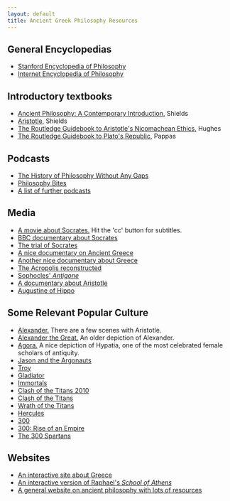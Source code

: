 ```yaml
---
layout: default
title: Ancient Greek Philosophy Resources
---
```



## General Encyclopedias

+ [Stanford Encyclopedia of Philosophy](https://plato.stanford.edu)
+ [Internet Encyclopedia of Philosophy](https://www.iep.utm.edu)

## Introductory textbooks

+ [Ancient Philosophy: A Contemporary Introduction,](Shields2.pdf) Shields
+ [Aristotle,](Shields.pdf) Shields
+ [The Routledge Guidebook to Aristotle's Nicomachean Ethics,](Ethics.pdf) Hughes
+ [The Routledge Guidebook to Plato's Republic,](Pappas.pdf) Pappas


## Podcasts

+ [The History of Philosophy Without Any Gaps](https://www.historyofphilosophy.net/classical)
+ [Philosophy Bites](http://philosophybites.com/ancient_philosophy/)
+ [A list of further podcasts](https://ancientphilosophynow.wordpress.com/podcasts/)

## Media

+ [A movie about Socrates.](https://www.youtube.com/watch?v=SY-mgZbuxBA) Hit the 'cc' button for subtitles. 
+ [BBC documentary about Socrates](https://www.youtube.com/watch?v=eCrn-1jUOP8)
+ [The trial of Socrates](https://www.youtube.com/watch?v=380KSdkV6zY)
+ [A nice documentary on Ancient Greece](https://www.youtube.com/watch?v=-dwWocwd160)
+ [Another nice documentary about Greece](https://www.youtube.com/watch?v=g2z3RXyt0u0)
+ [The Acropolis reconstructed](https://www.youtube.com/watch?v=DMccsbWFAok)
+ [Sophocles' *Antigone*](https://www.youtube.com/watch?v=8bSnnufOx80&list=PLjAYlUiAhOZ5xJhxtxojqCKFnZs5-lzCh)
+ [A documentary about Aristotle](https://www.youtube.com/watch?v=JN8ortM4M3o)
+ [Augustine of Hippo](https://mubi.com/films/augustine-of-hippo)

## Some Relevant Popular Culture

+ [Alexander.](https://mubi.com/films/alexander-the-ultimate-cut) There are a few scenes with Aristotle. 
+ [Alexander the Great.](https://mubi.com/films/alexander-the-great) An older depiction of Alexander.
+ [Agora.](http://www.imdb.com/title/tt1186830/) A nice depiction of Hypatia, one of the most celebrated female scholars of antiquity. 
+ [Jason and the Argonauts](https://mubi.com/films/jason-and-the-argonauts)
+ [Troy](https://mubi.com/films/troy)
+ [Gladiator](https://mubi.com/films/gladiator)
+ [Immortals](https://mubi.com/films/immortals)
+ [Clash of the Titans 2010](https://mubi.com/films/clash-of-the-titans-2010)
+ [Clash of the Titans](https://mubi.com/films/clash-of-the-titans)
+ [Wrath of the Titans](https://mubi.com/films/wrath-of-the-titans)
+ [Hercules](https://mubi.com/films/hercules-2014)
+ [300](https://mubi.com/films/-300)
+ [300: Rise of an Empire](https://mubi.com/films/300-rise-of-an-empire)
+ [The 300 Spartans](https://mubi.com/films/the-300-spartans)


## Websites

+ [An interactive site about Greece](http://www.ancientgreece.co.uk/)
+ [An interactive version of Raphael's *School of Athens*](http://agutie.homestead.com/files/school_athens_map.html)
+ [A general website on ancient philosophy with lots of resources](https://ancientphilosophynow.wordpress.com)
